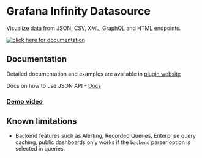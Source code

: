 # Grafana Infinity Datasource

Visualize data from JSON, CSV, XML, GraphQL and HTML endpoints.

[![click here for documentation](https://user-images.githubusercontent.com/153843/189100076-7fe3535d-0bc3-4e4a-b37d-14934ae621db.png)](https://grafana.com/docs/plugins/yesoreyeram-infinity-datasource)

## Documentation

Detailed documentation and examples are available in [plugin website](https://grafana.com/docs/plugins/yesoreyeram-infinity-datasource)

Docs on how to use JSON API - [Docs](https://grafana.com/docs/plugins/yesoreyeram-infinity-datasource/latest/json)

### [Demo video](https://youtu.be/Wmgs1E9Ry-s)

## Known limitations

- Backend features such as Alerting, Recorded Queries, Enterprise query caching, public dashboards only works if the `backend` parser option is selected in queries.
